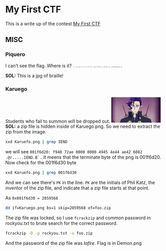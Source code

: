 # My First CTF
This is a write up of the contest [My First CTF](https://mfctf.ais3.org/challenges)

## MISC
### Piquero
I can’t see the flag. Where is it?
<img src="https://github.com/jamesyoung0623/CTF/blob/master/myFirstCTF2020/Piquero.jpg" alt="Piquero" style="zoom:15%;" />

**SOL:** This is a jpg of braille!

### Karuego
Students who fail to summon will be dropped out.
<img src="https://github.com/jamesyoung0623/CTF/blob/master/myFirstCTF2020/Karuego.png" alt="Piquero" style="zoom:15%;" />
**SOL:** a zip file is hidden inside of Karuego.png. So we need to extract the zip from the image.
```bash
xxd Karuefo.png | grep IEND 
```
we will see ``001f6d20: f940 72ae 0000 0000 4945 4e44 ae42 6082  .@r.....IEND.B`.``
It meens that the terminate byte of the png is 001f6d20.
Now check for the 001f6d30 byte
```bash
xxd Karuefo.png | grep 001f6d30 
```
And we can see there's `PK` in the line. `PK` are the initials of Phil Katz, the inventor of the zip file, and indicate that a zip file starts at that point.

As `0x001f6d30 = 2059568`
```bash
dd if=Karuego.png bs=1 skip=2059568 of=foo.zip
```
The zip file was locked, so I use `fcrackzip` and common password in rockyou.txt to brute search for the correct password.
```bash
fcrackzip -D -p rockyou.txt -u foo.zip
```
And the password of the zip file was *lafire*. Flag is in Demon.png
